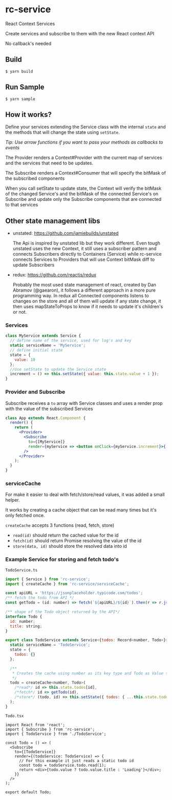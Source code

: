 # rc-service

React Context Services

Create services and subscribe to them with the new React context API

No callback's needed

## Build

`$ yarn build`

## Run Sample

`$ yarn sample`

## How it works?

Define your services extending the Service class with the internal `state` and the methods that will change the state using `setState`.

_Tip: Use arrow functions if you want to pass your methods as callbacks to events_

The Provider renders a Context#Provider with the current map of services and the services that need to be updates.

The Subscribe renders a Context#Consumer that will specify the bitMask of the subscribed components

When you call setState to update state, the Context will verify the bitMask of the changed Service's and the bitMask of the connected Service's on Subscribe and update only the Subscribe components that are connected to that services

## Other state management libs
+ unstated: https://github.com/jamiebuilds/unstated

    The Api is inspired by unstated lib but they work different. Even tough unstated uses the new Context, it still uses a subscriber pattern and connects Subscribers directly to Containers (Service) while rc-service connects Services to Providers that will use Context bitMask diff to update Subscribers
+ redux: https://github.com/reactjs/redux

    Probably the most used state management of react, created by Dan Abramov (@gaearon), it follows a different approach in a more pure programming way.
    In redux all Connected components listens to changes on the store and all of them will update if any state change, it then uses mapStateToProps to know if it needs to update it's children's or not. 

### Services

```javascript
class MyService extends Service {
  // define name of the service, used for log's and key
  static serviceName = 'MyService';
  // define initial state
  state = {
    value: 10
  };
  //Use setState to update the Service state
  increment = () => this.setState({ value: this.state.value + 1 });
}
```

### Provider and Subscribe

Subscribe receives a `to` array with Service classes and uses a render prop with the value of the subscribed Services

```jsx
class App extends React.Component {
  render() {
    return (
      <Provider>
        <Subscribe
          to={[MyService]}
          render={myService => <button onClick={myService.increment}>{'myService ' + myService.state.value}</button>}
        />
      </Provider>
    );
  }
}
```

### serviceCache

For make it easier to deal with fetch/store/read values, it was added a small helper.

It works by creating a cache object that can be read many times but it's only fetched once.

`createCache` accepts 3 functions (read, fetch, store)
* `read(id)` should return the cached value for the id
* `fetch(id)` should return Promise resolving the value of the id
* `store(data, id)` should store the resolved data into id

### Example Service for storing and fetch todo's 
`TodoService.ts`
```javascript
import { Service } from 'rc-service';
import { createCache } from 'rc-service/serviceCache';

const apiURL = 'https://jsonplaceholder.typicode.com/todos';
/** fetch the todo from API */
const getTodo = (id: number) => fetch(`${apiURL}/${id}`).then(r => r.json()) as Promise<Todo>;

/** shape of the Todo object returned by the API*/
interface Todo {
  id: number;
  title: string;
}

export class TodoService extends Service<{todos: Record<number, Todo>}> {
  static serviceName = 'TodoService';
  state = {
    todos: {}
  };

  /**
   * Creates the cache using number as its key type and Todo as Value type 
   */
  todo = createCache<number, Todo>(
    /*read*/ id => this.state.todos[id],
    /*fetch*/ id => getTodo(id),
    /*store*/ (todo, id) => this.setState({ todos: { ...this.state.todos, [id]: todo } })
  );
}

```
`Todo.tsx`
```tsx
import React from 'react';
import { Subscribe } from 'rc-service';
import { TodoService } from './TodoService';

const Todo = () => (
  <Subscribe
    to={[TodoService]}
    render={(todoService: TodoService) => {
      // For this example it just reads a static todo id
      const todo = todoService.todo.read(1);
      return <div>{todo.value ? todo.value.title : 'Loading'}</div>;
    }}
  />
);

export default Todo;
```